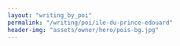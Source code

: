 ```yaml
---
layout: "writing_by_poi"
permalink: "/writing/poi/ile-du-prince-edouard"
header-img: "assets/owner/hero/pois-bg.jpg"
---
```

